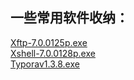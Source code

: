 ## 一些常用软件收纳： <!-- {docsify-ignore} -->

[Xftp-7.0.0125p.exe](https://wangfangdong.oss-cn-hangzhou.aliyuncs.com/softwareStorage/Xftp-7.0.0125p.exe)  
[Xshell-7.0.0128p.exe](https://wangfangdong.oss-cn-hangzhou.aliyuncs.com/softwareStorage/Xshell-7.0.0128p.exe)  
[Typorav1.3.8.exe](https://wangfangdong.oss-cn-hangzhou.aliyuncs.com/softwareStorage/Typora%20v1.3.8%E3%80%90%E8%A7%A3%E5%8E%8B%E5%AF%86%E7%A0%811234%E3%80%91.rar)  

